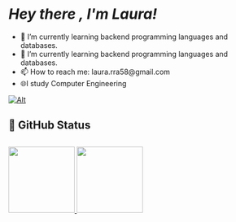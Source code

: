 # _Hey there , I'm Laura!_   

<ul>
    <li> 🌱 I’m currently learning backend programming languages and databases.</li>
    <li> 🌱 I’m currently learning backend programming languages and databases. </li>
    <li> 📫 How to reach me: laura.rra58@gmail.com 
    <li> 🌐I study Computer Engineering</li>
</ul> 

[![Alt](https://img.shields.io/badge/LinkedIn-0077B5?style=for-the-badge&logo=linkedin&logoColor=white)](https://www.linkedin.com/in/laura-silveira-4bb485173/) 


  ## 🎨 GitHub Status <h2>
  <div>
<a href="https://github.com/seu-usuário-aqui">
<img loading="lazy" height="130em" src="https://github-readme-stats.vercel.app/api/top-langs/?username=laurarra588&layout=compact&langs_count=7&theme=dark"/>
<img loading="lazy" height="130em" src="https://github-readme-stats.vercel.app/api?username=laurarra588&show_icons=true&theme=dark&include_all_commits=true&count_private=true"/>
</div>
